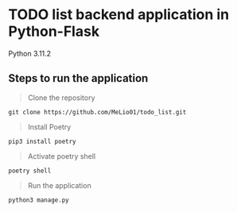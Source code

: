# TODO list backend application in Python-Flask 
Python 3.11.2
## Steps to run the application

> Clone the repository

    git clone https://github.com/MeLio01/todo_list.git

> Install Poetry

    pip3 install poetry
      
> Activate poetry shell

    poetry shell
      
> Run the application

    python3 manage.py